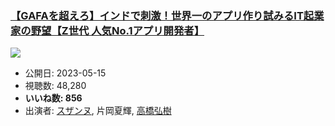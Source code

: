 ### [【GAFAを超えろ】インドで刺激！世界一のアプリ作り試みるIT起業家の野望【Z世代 人気No.1アプリ開発者】](https://www.youtube.com/watch?v=PxeHf5YcnpE)
[![](https://img.youtube.com/vi/PxeHf5YcnpE/sddefault.jpg)](https://www.youtube.com/watch?v=PxeHf5YcnpE)
-   公開日: 2023-05-15
-   視聴数: 48,280
-   **いいね数: 856**
-   出演者: [スザンヌ](/rehacq_fan/people/スザンヌ "wikilink"), 片岡夏輝, [高橋弘樹](/rehacq_fan/people/高橋弘樹 "wikilink")
